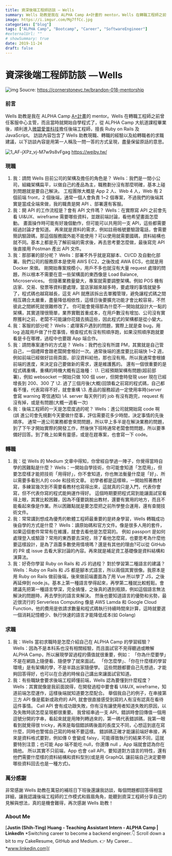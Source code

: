 ```yaml
---
title: 資深後端工程師訪談 — Wells
summary: Wells 助教是我在 ALPHA Camp A+計畫的 mentor。Wells 在轉職工程師之前曾任客服中心主管，而且當時就開始自學程式了，從 ALPHA Camp 大航道課程畢業後，順利進入微碧愛普科技擔任後端工程師，擅長 Ruby on Rails 及 JavaScript。
image: https://i.imgur.com/Mg7ffCc.jpg
categories: ["blog"]
tags: ["ALPHA Camp", "Bootcamp", "Career", "SoftwareEngineer"]
#externalUrl: ""
# showSummary: true
date: 2019-11-24
draft: false
---
```


# 資深後端工程師訪談  — Wells

![img](https://i.imgur.com/Mg7ffCc.jpg)
Soucre: https://cornerstonevc.tw/brandon-018-mentorship

### 前言

Wells 助教是我在 ALPHA Camp [A+計畫](https://tw.alphacamp.co/a-plus)的 mentor。Wells 在轉職工程師之前曾任客服中心主管，而且當時就開始自學程式了，從 ALPHA Camp 大航道課程畢業後，順利進入[微碧愛普科技](https://weiby.tw/)擔任後端工程師，擅長 Ruby on Rails 及 JavaScript。
訪談內容包含了 Wells 助教現職、轉職的經驗以及給轉職者的求職建議，以下訪談內容是用第一人稱及一問一答的方式呈現，盡量保留原話的意思。

![1_AF-jXPz_vj-M7w9s8vFgag](https://i.imgur.com/tdJViFa.png)
https://weiby.tw/

### 現職

1. 我：請問 Wells 目前公司的架構及擔任的角色是？
   Wells：我們是一間小公司，組織架構扁平，以做自己的產品為主，職務劃分沒有那麼明確，基本上碰到問題就是要自己解決。
   工程團隊大概是 App 2 人、Web 4 人，Web 有 2 個前端 front，2 個後端，通常一個人會負責 1~2 個專案，不過我們的後端其實是當成全端來做，我的職責是開 API 、部署還有客服。
2. 我：開 API 的工作流程是？會有 API 文件嗎？
   Wells：在實際寫 API 之前會先看 UI&UX、wireframe 需要哪些資料，並跟前端討論，看他希望畫面怎麼動。
   畫面操作時可能有好幾個動作，但可能可以共用同一支 API，這些都需要經過討論才會知道。
   再來就是資料的需求，例如註冊帳號要驗證電話，會需要簡訊驗證碼，那這個服務國外能不能使用？可以使用就需要國碼，資料結構也就不同。基本上都是先了解前端的需求後，再去思考要怎麼做，最後寫完 API 後直接用 Postman 產出 API 文件。
3. 我：那部署的部分呢？
   Wells：部署不外乎就是寫腳本、CI/CD 及自動化部署。我們公司的服務原本是使用 AWS EC2，之後改成 AWA ECS，也就是用 Docker 來做。
   剛開始專案規模小，用戶不多也就沒有大量 request 處理的問題，所以根本不需要在意一些架構面的東西像是 Load Balance, Microservices。
   但隨著業務量變大，專案就需要調整架構。例如 POS 機有店家、交易、發票等資料要處理，當店家越來越多時，要處理的事情就變多了，程式碼也越寫越長，這支 API 就應該拆出去單獨管理，避免讓程式碼之間相互耦合太嚴重，盡量降低相依性，這樣日後要擴充功能才會比較容易，不然彼此之間綁死就很難修改了。
   你可能會覺得那為什麼不一開始就設計大一點的架構，其實道理很簡單，業界實戰首重成本，在用戶數沒有增加、公司沒有實際獲利之前，老闆不可能讓你花錢去搞這些，因此程式的架構都是從小變大。
4. 我：客服的部分呢？
   Wells：處理客戶遇到的問題，實際上就是查 bug，用 log 追蹤用戶做了什麼事情，檢查程式有沒有照順序跑，如果沒照順序跑就要看是卡在哪裡，過程中也要跟 App 端合作。
5. 我：請問專案運作的方式是？
   Wells：我們也沒有所謂 PM，其實就是自己管自己，一個禮拜會跟老闆開會檢討一次。通常後端的進度要比前端快 1~2 週，例如前端已經做好註冊頁面，卻沒資料給他，那也沒有用。所以我通常會根據前端的進度，來決定自己要做新的需求，還是維護舊的。
   還有一個很重要的是程式碼重構，重構的時機大概有這幾種：
   \1. 已經預期架構有問題(超前部署)，例如 websocket 一開始只做 100 個 user，但開會時發現 user 現在已經增長到 200、300 了
   \2. 過了三個月後(大概)回頭看之前寫的程式碼，自己都看不懂，代表寫得不好，就會重構
   \3. 產品的服務超過一定使用率時(server 會寫 warning 寄信通知)
   \4. server 每天例行的 job 有沒有跑完，request 有沒有掉，或是有問題(大概一週看一次)
6. 我：後端工程師的一天是怎麼度過的呢？
   Wells：進公司就開始寫 code 啊 (誤
   進公司會先規劃今天要做什麼事，評估需要花多少時間，決定事情的先後順序。
   通常一進公司業務都會來問問題，所以早上多半是在解決業務的問題，到了下午才開始實際的開發工作，然後快下班時通常老闆會問問題，所以要準備好回答。到了晚上如果有靈感，或是在趕專案，也會寫一下 code。

### 轉職

1. 我：從 Wells 的 Medium 文章中得知，你曾經自學過一陣子，你覺得當時自學的困難點是什麼？
   Wells：一開始自學技術，你可能會知道「怎麼用」，但要怎麼樣才能把技術「用得好」，你不會知道，你也無法衡量什麼是「好」、所以需要多看別人的 code 和技術文章。
   初學者都是這樣嘛，一開始照著教材寫，多練習幾次到不需要看教材也寫得出來，這就真的只是入門，代表你會寫，但不代表你寫的程式能夠運作得好。
   這個時期要把程式寫到能讓面試官看得上眼，其實比較困難，因為不僅要跳脫出教材，還要有實用的地方，而且不能看起來像是作業。所以困難點就是要怎麼把之前所學整合運用，還有查閱技術文件。
2. 我：常常講到想成為優秀的軟體工程師最重要的是終身學習，Wells 轉職成功後自學的方式是什麼？
   Wells：讀原始碼和官方文件。像是很多人用的套件，如果這個套件常常有在維護，就會去看他是怎麼寫的。
   例如 passport 是如何處理登入或驗證？常用的東西要去深挖，除了看他怎麼寫，也要思考為什麼他要這樣設計，是為了涵蓋多數使用情境嗎？還是有其他的理由?可以從 GitHub 的 PR 或 issue 去看大家討論的內容。再來就是補足資工基礎像是資料結構和演算法。
3. 我：好奇你學習 Ruby on Rails 和 JS 的過程？ 對於學習第二種語言的建議？
   Wells：Ruby on Rails 和 JS 都是腳本式語言，所以兩個其實很像。我原本是用 Ruby on Rails 做前後端，後來做前端畫面為了用 Vue 所以學了 JS，之後再延伸到 node.js。基本上第一種語言學得起來，再學第二種就比較輕鬆。會建議先把第一種語言學深，完全搞懂，之後真的遇到瓶頸，例如這個語言無法解決的問題時，再去學別的語言來解決。
   然後也要知道語言的優勢和劣勢，最近很流行的 Serverless Computing 像是 AWS Lamda 和 Google Cloud Function，他的費用是依請求數量和程式碼執行持續時間來計算，這時就要選一個消耗記憶體少、執行快速的語言才能降低成本(如 Golang)

### 求職

1. 我：Wells 當初求職時是怎麼介紹自己在 ALPHA Camp 的學習經驗？
   Wells：因為不是本科系也沒有相關經驗，而且面試官不見得聽過或瞭解 ALPHA Camp，所以展現學習過程的價值就很重要，例如：
   「你為什麼要學」不是在網路上隨便看、隨便學了就來面試。
   「你怎麼學」、「你在什麼樣的學習環境」是有架構的學，不是半路出家隨便學。
   這些問題都要自己先想過，才能夠回答得好，也可以在合適的時候自己講出來讓面試官知道。
2. 我：有些職缺會要求後端工程師懂前端，Wells 認為要懂到什麼程度？Wells：其實就像是我前面說得，在開發過程中要會看 UI&UX, wireframe，知道前端怎麼運作，這樣後端就知道要怎麼配合。
   舉個我自己的例子，在串接第三方 API 像是藍新或政府的 API, 就會很直接感受到寫的人有沒有認真在看待這件事情。
   Call API 會有成功跟失敗，你有沒有讓使用者知道失敗的原因，以及失敗時該怎麼呈現都很重要。
   我曾經串過一支 API，錯誤時會回傳值一個用逗號分開的字串，看起來就是用陣列轉過來的，第一碼代表錯誤碼，我第一眼看到就覺得很 tricky，再來是每個錯誤碼後面的長度又不同，心想這到底在寫什麼，同時也警惕自己寫的時候不要這樣。
   錯誤碼正確才能讓前端好串接，再來是資料格式要對，例如傳 0 會變成 falsy，可能導致執行的結果不同，這就要特別注意；也可能 App 端不能吃 null，你還傳 null ，App 端就會認為你在搞他。
   所以其實不只前端，App 也會 call API，要知道對方語言的特性，還有他們需要什麼樣的資料結構和資料型別(或是用 GraphQL 讓前端自己決定要帶哪些資料回去也是一種方式)。

### 萬分感謝

非常感謝 Wells 助教在萬惡的補班日下班後還讓我訪談，每個問題都回答得相當詳細，讓我認識後端工程師的工作模式和眉眉角角，能聽到資深工程師分享自己的見解與想法，真的是機會難得，再次感謝 Wells 助教！

### About Me

[**Justin (Shih-Ting) Huang - Teaching Assistant Intern - ALPHA Camp | LinkedIn**
*Switching career to become a backend engineer.👇 Scroll down a bit to my CakeResume, GitHub and Medium. 👉 My Career…*www.linkedin.com](
